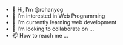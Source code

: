 - 👋 Hi, I’m @rohanyog
- 👀 I’m interested in Web Programming
- 🌱 I’m currently learning web development
- 💞️ I’m looking to collaborate on ...
- 📫 How to reach me ...

<!---
rohanyog/rohanyog is a ✨ special ✨ repository because its `README.md` (this file) appears on your GitHub profile.
You can click the Preview link to take a look at your changes.
--->

